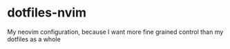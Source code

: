 # dotfiles-nvim
My neovim configuration, because I want more fine grained control than my dotfiles as a whole
